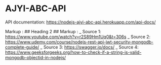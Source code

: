 # AJYI-ABC-API

API documentation: https://nodejs-ajyi-abc-api.herokuapp.com/api-docs/

Markup : ## Heading 2 ##
Markup :
_ Source 1: https://www.youtube.com/watch?v=r2S89Hm1Uq0&t=306s
_ Source 2: https://www.udemy.com/course/nodejs-rest-api-jwt-security-mongodb-complete-guide/
_ Source 3: https://swagger.io/docs/
_ Source 4: https://www.geeksforgeeks.org/how-to-check-if-a-string-is-valid-mongodb-objectid-in-nodejs/
